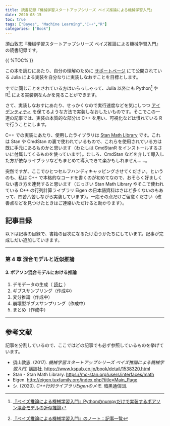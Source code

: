 ```yaml
---
title: 読書記録『機械学習スタートアップシリーズ ベイズ推論による機械学習入門』
date: 2020-08-15
toc: true
tags: ["Bayes", "Machine Learning","C++","R"]
categories: ["Book"]
---
```


須山敦志『機械学習スタートアップシリーズ ベイズ推論による機械学習入門』の読書記録です。

<!--more-->

{{ %TOC% }}

この本を読むにあたり、自分の理解のために [サポートページ](https://github.com/sammy-suyama/BayesBook) にて公開されている Julia による実装を自分なりに実装しなおすことを目標とします。

すでに同じことをされている方はいらっしゃって、Julia 以外にも Python[^python] や R[^r] による実装例なんかを見ることができます。

さて、実装しなおすにあたり、せっかくなので実行速度などを気にしつつ [アイデンティティ](https://youtu.be/1awua0YrSRs) を保てるような方法で実装しなおしたいものです。そこでこの一連の記事では、実装の本質的な部分は C++ を用い、可視化などは慣れている R で行うことにします。

C++ での実装にあたり、使用したライブラリは [Stan Math Library](https://mc-stan.org/users/interfaces/math) です。これは Stan や CmdStan の裏で使われているもので、これらを使用されている方は既に手元にあるものかと思います（わたしは CmdStanR をインストールするさいに付属してくるものを使っています）。むしろ、CmdStan などを介して導入した方が依存ライブラリなどもまとめて導入できて楽かもしれません……。

突然ですが、ここでひとつセルフハンディキャッピングさせてください。というのも、私は C++ で本格的なコードを書くのが初めてなので、おそらく好ましくない書き方を連発すると思います（じっさい Stan Math Library やそこで使われている C++ の行列計算ライブラリ Eigen の日本語資料はさほど多くないのもあって、四苦八苦しながら実装しています）。一応その点だけご留意ください（改善点などを見つけたときはご連絡いただけると助かります）。

## 記事目録

以下は記事の目録で、書籍の目次になるたけ沿うかたちにしています。記事が完成しだい追加していきます。

-----

### 第 4 章 混合モデルと近似推論

#### 3. ポアソン混合モデルにおける推論

1. デモデータの生成（ [読む](../pmm/demo-data) ）
2. ギブスサンプリング（作成中）
3. 変分推論（作成中）
4. 崩壊型ギブスサンプリング（作成中）
5. まとめ（作成中）

-----

## 参考文献

記事を分割しているので、ここではどの記事でも必ず参照しているものを挙げています。

- 須山敦志. (2017). *機械学習スタートアップシリーズ ベイズ推論による機械学習入門*. 講談社. https://www.kspub.co.jp/book/detail/1538320.html
- Stan - Stan Math Library. https://mc-stan.org/users/interfaces/math
- Eigen. http://eigen.tuxfamily.org/index.php?title=Main_Page
- シ. (2020). *C++行列ライブラリEigenのメモ*. 暗黒通信団.

[^python]: [『ベイズ推論による機械学習入門』Pythonのnumpyだけで実装するポアソン混合モデルの近似推論](https://qiita.com/ogi-iii/items/eb9280ab489e25edf6c9)
[^r]: [『ベイズ推論による機械学習入門』のノート：記事一覧](https://www.anarchive-beta.com/entry/2020/02/29/120000#Chapter-4-%E6%B7%B7%E5%90%88%E3%83%A2%E3%83%87%E3%83%AB%E3%81%A8%E8%BF%91%E4%BC%BC%E6%8E%A8%E8%AB%96)
